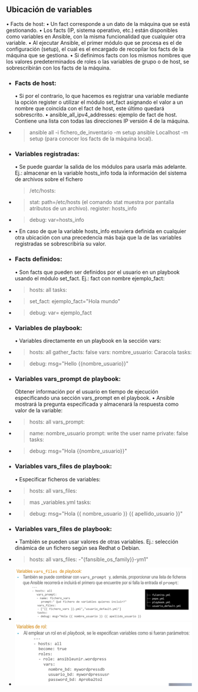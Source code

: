 ## Ubicación de variables
• Facts de host:
• Un fact corresponde a un dato de la máquina que se está gestionando.
• Los facts (IP, sistema operativo, etc.) están disponibles como variables en Ansible, con la misma
funcionalidad que cualquier otra variable.
• Al ejecutar Ansible, el primer módulo que se procesa es el de configuración (setup), el cual es el
encargado de recopilar los facts de la máquina que se gestiona.
• Si definimos facts con los mismos nombres que los valores predeterminados de roles o las
variables de grupo o de host, se sobrescribirán con los facts de la máquina.
- ### Facts de host:
  • Si por el contrario, lo que hacemos es registrar una variable mediante la opción register o
  utilizar el módulo set_fact asignando el valor a un nombre que coincida con el fact de host,
  este último quedará sobrescrito.
  • ansible_all_ipv4_addresses: ejemplo de fact de host. Contiene una lista con todas las
  direcciones IP versión 4 de la máquina.
- > ansible all -i fichero_de_inventario -m setup
  ansible Localhost -m setup (para conocer los facts de la máquina local).
- ### Variables registradas:
  • Se puede guardar la salida de los módulos para usarla más adelante. Ej.: almacenar en la
  variable hosts_info toda la información del sistema de archivos sobre el fichero
  > /etc/hosts:
- > stat: path=/etc/hosts (el comando stat muestra por pantalla atributos de un archivo).
  register: hosts_info
- > debug: var=hosts_info
- • En caso de que la variable hosts_info estuviera definida en cualquier otra ubicación con
  una precedencia más baja que la de las variables registradas se
  sobrescribiría su valor.
- ### Facts definidos:
  • Son facts que pueden ser definidos por el usuario en un playbook usando el módulo set_fact.
  Ej.: fact con nombre ejemplo_fact:
- > hosts: all
  tasks:
- >set_fact: ejemplo_fact="Hola mundo"
- >debug: var= ejemplo_fact
- ### Variables de playbook:
  • Variables directamente en un playbook en la sección vars:
- >hosts: all
  gather_facts: false
  vars:
  nombre_usuario: Caracola
  tasks:
- >debug: msg="Hello {{nombre_usuario}}"
- ### Variables vars_prompt de playbook:
  Obtener información por el usuario en tiempo de ejecución especificando una sección
  vars_prompt en el playbook.
  • Ansible mostrará la pregunta especificada y almacenará la respuesta como valor de la variable:
- >hosts: all
  vars_prompt:
- >name: nombre_usuario
  prompt: write the user name
  private: false
  tasks:
- >debug: msg="Hola {{nombre_usuario}}"
- ### Variables vars_files de playbook:
  • Especificar ficheros de variables:
- >hosts: all
  vars_files:
- >mas
  _variables.yml
  tasks:
- >debug: msg="Hola {{ nombre_usuario }} {{ apellido_usuario }}"
- ### Variables vars_files de playbook:
  • También se pueden usar valores de otras variables. Ej.: selección dinámica de un fichero según
  sea Redhat o Debian.
- >hosts: all
  vars_files:
  -"{fansible_os_family}}-ym1"
- ![image.png](../assets/image_1720914140204_0.png)
- ![image.png](../assets/image_1720914214431_0.png)